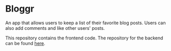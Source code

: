# Bloggr

An app that allows users to keep a list of their favorite blog posts. Users can also add comments and like other users' posts.

This repository contains the frontend code. The repository for the backend can be found [here](https://github.com/erwincabrera/bloggr-backend).
